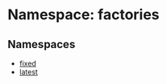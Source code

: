 # Namespace: factories

## Namespaces

- [fixed](factories.fixed.md)
- [latest](factories.latest.md)
